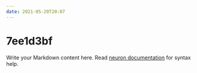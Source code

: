 ```yaml
---
date: 2021-05-20T20:07
---
```


# 7ee1d3bf

Write your Markdown content here. Read [neuron documentation](https://neuron.zettel.page/2011404.html) for syntax help.

